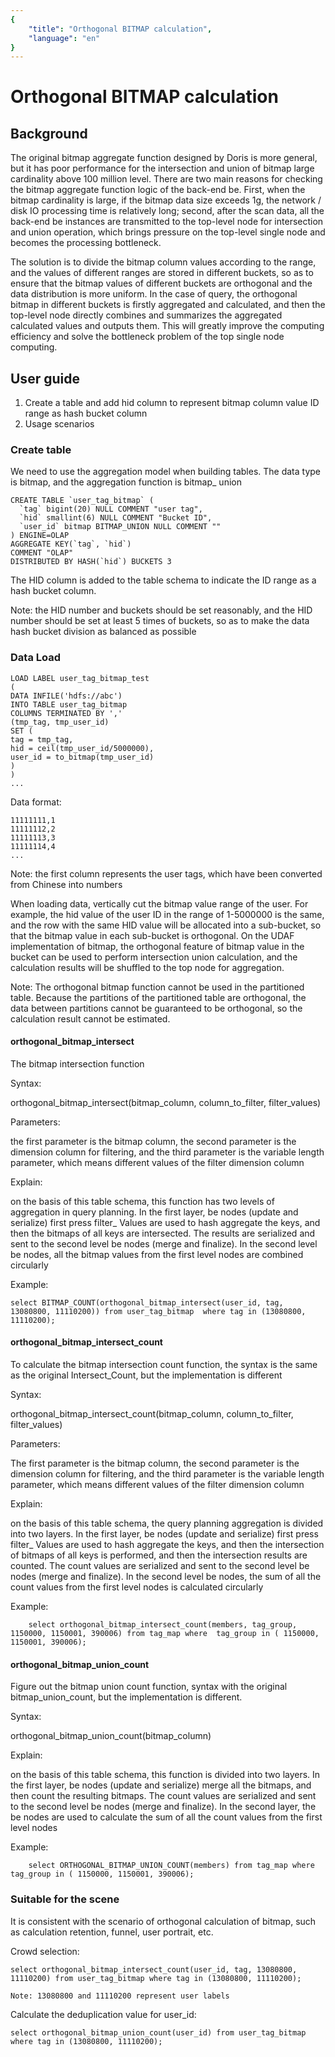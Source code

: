 ```yaml
---
{
    "title": "Orthogonal BITMAP calculation",
    "language": "en"
}
---
```


<!-- 
Licensed to the Apache Software Foundation (ASF) under one
or more contributor license agreements.  See the NOTICE file
distributed with this work for additional information
regarding copyright ownership.  The ASF licenses this file
to you under the Apache License, Version 2.0 (the
"License"); you may not use this file except in compliance
with the License.  You may obtain a copy of the License at

  http://www.apache.org/licenses/LICENSE-2.0

Unless required by applicable law or agreed to in writing,
software distributed under the License is distributed on an
"AS IS" BASIS, WITHOUT WARRANTIES OR CONDITIONS OF ANY
KIND, either express or implied.  See the License for the
specific language governing permissions and limitations
under the License.
-->

# Orthogonal BITMAP calculation

## Background

The original bitmap aggregate function designed by Doris is more general, but it has poor performance for the intersection and union of bitmap large cardinality above 100 million level. There are two main reasons for checking the bitmap aggregate function logic of the back-end be. First, when the bitmap cardinality is large, if the bitmap data size exceeds 1g, the network / disk IO processing time is relatively long; second, after the scan data, all the back-end be instances are transmitted to the top-level node for intersection and union operation, which brings pressure on the top-level single node and becomes the processing bottleneck.

The solution is to divide the bitmap column values according to the range, and the values of different ranges are stored in different buckets, so as to ensure that the bitmap values of different buckets are orthogonal and the data distribution is more uniform. In the case of query, the orthogonal bitmap in different buckets is firstly aggregated and calculated, and then the top-level node directly combines and summarizes the aggregated calculated values and outputs them. This will greatly improve the computing efficiency and solve the bottleneck problem of the top single node computing.

## User guide

1. Create a table and add hid column to represent bitmap column value ID range as hash bucket column
2. Usage scenarios

### Create table

We need to use the aggregation model when building tables. The data type is bitmap, and the aggregation function is bitmap_ union
```
CREATE TABLE `user_tag_bitmap` (
  `tag` bigint(20) NULL COMMENT "user tag",
  `hid` smallint(6) NULL COMMENT "Bucket ID",
  `user_id` bitmap BITMAP_UNION NULL COMMENT ""
) ENGINE=OLAP
AGGREGATE KEY(`tag`, `hid`)
COMMENT "OLAP"
DISTRIBUTED BY HASH(`hid`) BUCKETS 3
```
The HID column is added to the table schema to indicate the ID range as a hash bucket column.

Note: the HID number and buckets should be set reasonably, and the HID number should be set at least 5 times of buckets, so as to make the data hash bucket division as balanced as possible


### Data Load

``` 
LOAD LABEL user_tag_bitmap_test
(
DATA INFILE('hdfs://abc')
INTO TABLE user_tag_bitmap
COLUMNS TERMINATED BY ','
(tmp_tag, tmp_user_id)
SET (
tag = tmp_tag,
hid = ceil(tmp_user_id/5000000),
user_id = to_bitmap(tmp_user_id)
)
)
...
```

Data format:

``` 
11111111,1
11111112,2
11111113,3
11111114,4
...
```

Note: the first column represents the user tags, which have been converted from Chinese into numbers

When loading data, vertically cut the bitmap value range of the user. For example, the hid value of the user ID in the range of 1-5000000 is the same, and the row with the same HID value will be allocated into a sub-bucket, so that the bitmap value in each sub-bucket is orthogonal. On the UDAF implementation of bitmap, the orthogonal feature of bitmap value in the bucket can be used to perform intersection union calculation, and the calculation results will be shuffled to the top node for aggregation.

Note: The orthogonal bitmap function cannot be used in the partitioned table. Because the partitions of the partitioned table are orthogonal, the data between partitions cannot be guaranteed to be orthogonal, so the calculation result cannot be estimated.

#### orthogonal_bitmap_intersect 

The bitmap intersection function

Syntax:

orthogonal_bitmap_intersect(bitmap_column, column_to_filter, filter_values)

Parameters:

the first parameter is the bitmap column, the second parameter is the dimension column for filtering, and the third parameter is the variable length parameter, which means different values of the filter dimension column

Explain:

on the basis of this table schema, this function has two levels of aggregation in query planning. In the first layer, be nodes (update and serialize) first press filter_ Values are used to hash aggregate the keys, and then the bitmaps of all keys are intersected. The results are serialized and sent to the second level be nodes (merge and finalize). In the second level be nodes, all the bitmap values from the first level nodes are combined circularly

Example:

```
select BITMAP_COUNT(orthogonal_bitmap_intersect(user_id, tag, 13080800, 11110200)) from user_tag_bitmap  where tag in (13080800, 11110200);

```

#### orthogonal_bitmap_intersect_count 

To calculate the bitmap intersection count function, the syntax is the same as the original Intersect_Count, but the implementation is different

Syntax:

orthogonal_bitmap_intersect_count(bitmap_column, column_to_filter, filter_values)

Parameters:

The first parameter is the bitmap column, the second parameter is the dimension column for filtering, and the third parameter is the variable length parameter, which means different values of the filter dimension column

Explain:

on the basis of this table schema, the query planning aggregation is divided into two layers. In the first layer, be nodes (update and serialize) first press filter_ Values are used to hash aggregate the keys, and then the intersection of bitmaps of all keys is performed, and then the intersection results are counted. The count values are serialized and sent to the second level be nodes (merge and finalize). In the second level be nodes, the sum of all the count values from the first level nodes is calculated circularly

Example:

```
    select orthogonal_bitmap_intersect_count(members, tag_group, 1150000, 1150001, 390006) from tag_map where  tag_group in ( 1150000, 1150001, 390006);
```


#### orthogonal_bitmap_union_count 

Figure out the bitmap union count function, syntax with the original bitmap_union_count, but the implementation is different.

Syntax:

orthogonal_bitmap_union_count(bitmap_column)

Explain:

on the basis of this table schema, this function is divided into two layers. In the first layer, be nodes (update and serialize) merge all the bitmaps, and then count the resulting bitmaps. The count values are serialized and sent to the second level be nodes (merge and finalize). In the second layer, the be nodes are used to calculate the sum of all the count values from the first level nodes

Example:

```
    select ORTHOGONAL_BITMAP_UNION_COUNT(members) from tag_map where  tag_group in ( 1150000, 1150001, 390006);
```

### Suitable for the scene

It is consistent with the scenario of orthogonal calculation of bitmap, such as calculation retention, funnel, user portrait, etc.

Crowd selection:

```
select orthogonal_bitmap_intersect_count(user_id, tag, 13080800, 11110200) from user_tag_bitmap where tag in (13080800, 11110200);

Note: 13080800 and 11110200 represent user labels
```

Calculate the deduplication value for user_id:

```
select orthogonal_bitmap_union_count(user_id) from user_tag_bitmap where tag in (13080800, 11110200);
```
